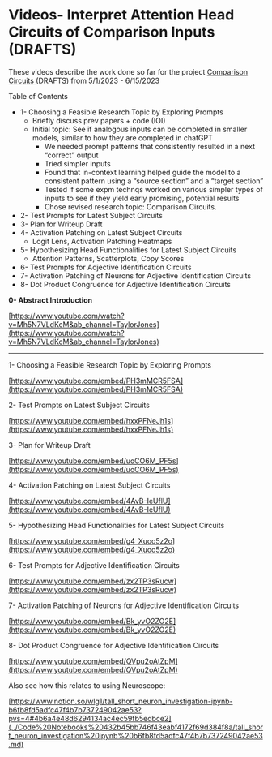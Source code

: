 # Videos- Interpret Attention Head Circuits of Comparison Inputs (DRAFTS)

These videos describe the work done so far for the project [Comparison Circuits ](../Comparison%20Circuits%20c1d0ec7e43214760b4062ae4cdc0cd6b.md) (DRAFTS) from 5/1/2023 - 6/15/2023

Table of Contents

- 1- Choosing a Feasible Research Topic by Exploring Prompts
    - Briefly discuss prev papers + code (IOI)
    - Initial topic: See if analogous inputs can be completed in smaller models, similar to how they are completed  in chatGPT
        - We needed prompt patterns that consistently resulted in a next “correct” output
        - Tried simpler inputs
        - Found that in-context learning helped guide the model to a consistent pattern using a “source section” and a “target section”
        - Tested if some expm technqs worked on various simpler types of inputs to see if they yield early promising, potential results
        - Chose revised research topic: Comparison Circuits.
- 2- Test Prompts for Latest Subject Circuits
- 3- Plan for Writeup Draft
- 4- Activation Patching on Latest Subject Circuits
    - Logit Lens, Activation Patching Heatmaps
- 5- Hypothesizing Head Functionalities for Latest Subject Circuits
    - Attention Patterns, Scatterplots, Copy Scores
- 6- Test Prompts for Adjective Identification Circuits
- 7- Activation Patching of Neurons for Adjective Identification Circuits
- 8- Dot Product Congruence for Adjective Identification Circuits

****0- Abstract Introduction****

[https://www.youtube.com/watch?v=Mh5N7VLdKcM&ab_channel=TaylorJones](https://www.youtube.com/watch?v=Mh5N7VLdKcM&ab_channel=TaylorJones)

---

1- Choosing a Feasible Research Topic by Exploring Prompts

[https://www.youtube.com/embed/PH3mMCR5FSA](https://www.youtube.com/embed/PH3mMCR5FSA)

2- Test Prompts on Latest Subject Circuits 

[https://www.youtube.com/embed/hxxPFNeJh1s](https://www.youtube.com/embed/hxxPFNeJh1s)

3- Plan for Writeup Draft

[https://www.youtube.com/embed/uoCO6M_PF5s](https://www.youtube.com/embed/uoCO6M_PF5s)

4- Activation Patching on Latest Subject Circuits

[https://www.youtube.com/embed/4AvB-IeUflU](https://www.youtube.com/embed/4AvB-IeUflU)

5- Hypothesizing Head Functionalities for Latest Subject Circuits

[https://www.youtube.com/embed/g4_Xuoo5z2o](https://www.youtube.com/embed/g4_Xuoo5z2o)

6- Test Prompts for Adjective Identification Circuits

[https://www.youtube.com/embed/zx2TP3sRucw](https://www.youtube.com/embed/zx2TP3sRucw)

7- Activation Patching of Neurons for Adjective Identification Circuits

[https://www.youtube.com/embed/Bk_yvO2ZO2E](https://www.youtube.com/embed/Bk_yvO2ZO2E)

8- Dot Product Congruence for Adjective Identification Circuits

[https://www.youtube.com/embed/QVpu2oAtZpM](https://www.youtube.com/embed/QVpu2oAtZpM)

Also see how this relates to using Neuroscope:

[https://www.notion.so/wlg1/tall_short_neuron_investigation-ipynb-b6fb8fd5adfc47f4b7b737249042ae53?pvs=4#4b6a4e48d6294134ac4ec59fb5edbce2](../Code%20Notebooks%20432b45bb746f43eabf4172f69d384f8a/tall_short_neuron_investigation%20ipynb%20b6fb8fd5adfc47f4b7b737249042ae53.md)